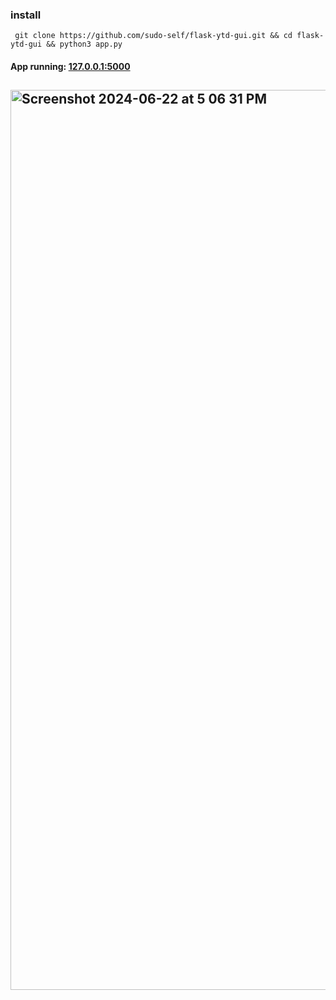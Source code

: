 ### install
 ```
  git clone https://github.com/sudo-self/flask-ytd-gui.git && cd flask-ytd-gui && python3 app.py
```
#### App running:&nbsp;<a href="http://127.0.0.1:5000">127.0.0.1:5000</a>
## <img width="1440" alt="Screenshot 2024-06-22 at 5 06 31 PM" src="https://github.com/sudo-self/ytd-gui/assets/119916323/5f2bf6bb-d4a3-4a8c-b47f-36f52f6d9890">
